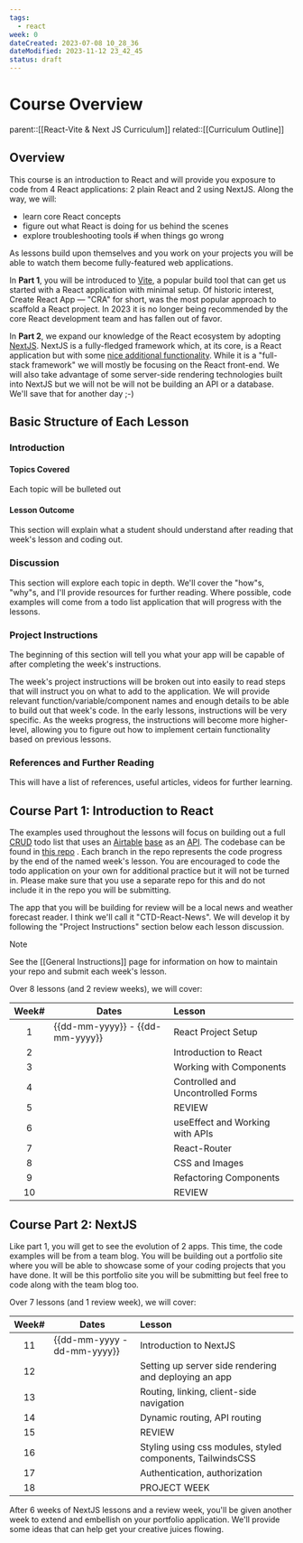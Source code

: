 ```yaml
---
tags:
  - react
week: 0
dateCreated: 2023-07-08 10_28_36
dateModified: 2023-11-12 23_42_45
status: draft
---
```


# Course Overview

parent::[[React-Vite & Next JS Curriculum]]
related::[[Curriculum Outline]]

## Overview

This course is an introduction to React and will provide you exposure to code from 4 React applications: 2 plain React and 2 using NextJS. Along the way, we will:

- learn core React concepts
- figure out what React is doing for us behind the scenes
- explore troubleshooting tools ~~if~~ when things go wrong

As lessons build upon themselves and you work on your projects you will be able to watch them become fully-featured web applications.

In **Part 1**, you will be introduced to [Vite](https://vitejs.dev/), a popular build tool that can get us started with a React application with minimal setup. Of historic interest, Create React App — "CRA" for short, was the most popular approach to scaffold a React project. In 2023 it is no longer being recommended by the core React development team and has fallen out of favor.

In **Part 2**, we expand our knowledge of the React ecosystem by adopting [NextJS](https://nextjs.org/). NextJS is a fully-fledged framework which, at its core, is a React application but with some [nice additional functionality](https://nextjs.org/docs#main-features). While it is a "full-stack framework" we will mostly be focusing on the React front-end. We will also take advantage of some server-side rendering technologies built into NextJS but we will not be will not be building an API or a database. We'll save that for another day ;-)

## Basic Structure of Each Lesson

### Introduction

#### Topics Covered

Each topic will be bulleted out

#### Lesson Outcome

This section will explain what a student should understand after reading that week's lesson and coding out.

### Discussion

This section will explore each topic in depth. We'll cover the "how"s, "why"s, and I'll provide resources for further reading. Where possible, code examples will come from a todo list application that will progress with the lessons.

### Project Instructions

The beginning of this section will tell you what your app will be capable of after completing the week's instructions.

The week's project instructions will be broken out into easily to read steps that will instruct you on what to add to the application. We will provide relevant function/variable/component names and enough details to be able to build out that week's code. In the early lessons, instructions will be very specific. As the weeks progress, the instructions will become more higher-level, allowing you to figure out how to implement certain functionality based on previous lessons.

### References and Further Reading

This will have a list of references, useful articles, videos for further learning.

## Course Part 1: Introduction to React

The examples used throughout the lessons will focus on building out a full [CRUD](https://en.wikipedia.org/wiki/Create,_read,_update_and_delete) todo list that uses an [Airtable](https://airtable.com/) [base](https://support.airtable.com/docs/airtable-bases-overview) as an [API](https://en.wikipedia.org/wiki/Web_API). The codebase can be found in [this repo](https://github.com/royemosby/vite-react-todo) . Each branch in the repo represents the code progress by the end of the named week's lesson. You are encouraged to code the todo application on your own for additional practice but it will not be turned in. Please make sure that you use a separate repo for this and do not include it in the repo you will be submitting.

The app that you will be building for review will be a local news and weather forecast reader. I think we'll call it "CTD-React-News". We will develop it by following the "Project Instructions" section below each lesson discussion.

> [!note]
> See the [[General Instructions]] page for information on how to maintain your repo and submit each week's lesson.

Over 8 lessons (and 2 review weeks), we will cover:

| Week# | Dates                       | Lesson                            |
|:-----:|-----------------------------|:-----------------------------------|
|   1   | {{dd-mm-yyyy}} - {{dd-mm-yyyy}} | React Project Setup               |
|   2   |                             | Introduction to React             |
|   3   |                             | Working with Components           |
|   4   |                             | Controlled and Uncontrolled Forms |
|   5   |                             | REVIEW                            |
|   6   |                             | useEffect and Working with APIs   |
|   7   |                             | React-Router                      |
|   8   |                             | CSS and Images                    |
|   9   |                             | Refactoring Components            |
| 10    |                             | REVIEW                            |

## Course Part 2: NextJS

Like part 1, you will get to see the evolution of 2 apps. This time, the code examples will be from a team blog. You will be building out a portfolio site where you will be able to showcase some of your coding projects that you have done. It will be this portfolio site you will be submitting but feel free to code along with the team blog too.

Over 7 lessons (and 1 review week), we will cover:

| Week# | Dates                       | Lesson                                                     |
|:-----:|-----------------------------|:------------------------------------------------------------|
|   11  | {{dd-mm-yyyy - dd-mm-yyyy}} | Introduction to NextJS                                     |
|   12  |                             | Setting up server side rendering and deploying an app      |
|   13  |                             | Routing, linking, client-side navigation                   |
|   14  |                             | Dynamic routing, API routing                               |
|   15  |                             | REVIEW                                                     |
|   16  |                             | Styling using css modules, styled components, TailwindsCSS |
|   17  |                             | Authentication, authorization                              |
|   18  |                             | PROJECT WEEK                                               |

After 6 weeks of NextJS lessons and a review week, you'll be given another week to extend and embellish on your portfolio application. We'll provide some ideas that can help get your creative juices flowing.
